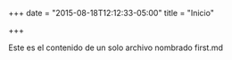 +++
date = "2015-08-18T12:12:33-05:00"
title = "Inicio"

+++

Este es el contenido de un solo archivo nombrado first.md